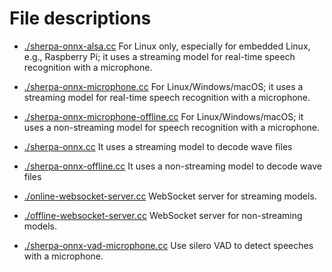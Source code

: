# File descriptions

- [./sherpa-onnx-alsa.cc](./sherpa-onnx-alsa.cc) For Linux only, especially for
  embedded Linux, e.g., Raspberry Pi; it uses a streaming model for real-time
  speech recognition with a microphone.

- [./sherpa-onnx-microphone.cc](./sherpa-onnx-microphone.cc)
  For Linux/Windows/macOS; it uses a streaming model for real-time speech
  recognition with a microphone.

- [./sherpa-onnx-microphone-offline.cc](./sherpa-onnx-microphone-offline.cc)
  For Linux/Windows/macOS; it uses a non-streaming model for speech
  recognition with a microphone.

- [./sherpa-onnx.cc](./sherpa-onnx.cc)
  It uses a streaming model to decode wave files

- [./sherpa-onnx-offline.cc](./sherpa-onnx-offline.cc)
  It uses a non-streaming model to decode wave files

- [./online-websocket-server.cc](./online-websocket-server.cc)
  WebSocket server for streaming models.

- [./offline-websocket-server.cc](./offline-websocket-server.cc)
  WebSocket server for non-streaming models.

- [./sherpa-onnx-vad-microphone.cc](./sherpa-onnx-vad-microphone.cc)
  Use silero VAD to detect speeches with a microphone.

